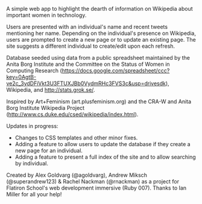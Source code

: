 A simple web app to highlight the dearth of information on Wikipedia about important women in technology.

Users are presented with an individual's name and recent tweets mentioning her name. Depending on the individual's presence on Wikipedia, users are prompted to create a new page or to update an existing page. The site suggests a different individual to create/edit upon each refresh.

Database seeded using data from a public spreadsheet maintained by the Anita Borg Institute and the Committee on the Status of Women in Computing Research (https://docs.google.com/spreadsheet/ccc?key=0AgtB-ve2c_3ydDFiVkt3U3FTUXJBb0VydmRHc3FVS3c&usp=drivesdk), Wikipedia, and http://stats.grok.se/.

Inspired by Art+Feminism (art.plusfeminism.org) and the CRA-W and Anita Borg Institute Wikipedia Project (http://www.cs.duke.edu/csed/wikipedia/index.html).

Updates in progress:
- Changes to CSS templates and other minor fixes.
- Adding a feature to allow users to update the database if they create a new page for an individual.
- Adding a feature to present a full index of the site and to allow searching by individual.

Created by Alex Goldvarg (@agoldvarg), Andrew Miksch (@superandrew123) & Rachel Nackman (@rnackman) as a project for Flatiron School's web development immersive (Ruby 007). Thanks to Ian Miller for all your help!
